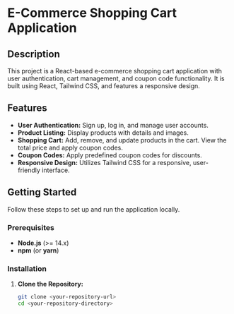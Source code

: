# E-Commerce Shopping Cart Application

## Description

This project is a React-based e-commerce shopping cart application with user authentication, cart management, and coupon code functionality. It is built using React, Tailwind CSS, and features a responsive design.

## Features

- **User Authentication:** Sign up, log in, and manage user accounts.
- **Product Listing:** Display products with details and images.
- **Shopping Cart:** Add, remove, and update products in the cart. View the total price and apply coupon codes.
- **Coupon Codes:** Apply predefined coupon codes for discounts.
- **Responsive Design:** Utilizes Tailwind CSS for a responsive, user-friendly interface.

## Getting Started

Follow these steps to set up and run the application locally.

### Prerequisites

- **Node.js** (>= 14.x)
- **npm** (or **yarn**)

### Installation

1. **Clone the Repository:**

   ```bash
   git clone <your-repository-url>
   cd <your-repository-directory>

